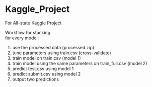 # Kaggle_Project
For All-state Kaggle Project

Workflow for stacking:  
for every model:
  1. use the processed data (processed.zip)
  2. tune parameters using train.csv (cross-validate)
  2. train model on train.csv (model 1)
  3. train model using the same parameters on train_full.csv (model 2)
  4. predict test.csv using model 1
  5. predict submit.csv using model 2
  6. output two predictions
